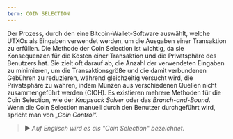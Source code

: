 ```yaml
---
term: COIN SELECTION
---
```


Der Prozess, durch den eine Bitcoin-Wallet-Software auswählt, welche UTXOs als Eingaben verwendet werden, um die Ausgaben einer Transaktion zu erfüllen. Die Methode der Coin Selection ist wichtig, da sie Konsequenzen für die Kosten einer Transaktion und die Privatsphäre des Benutzers hat. Sie zielt oft darauf ab, die Anzahl der verwendeten Eingaben zu minimieren, um die Transaktionsgröße und die damit verbundenen Gebühren zu reduzieren, während gleichzeitig versucht wird, die Privatsphäre zu wahren, indem Münzen aus verschiedenen Quellen nicht zusammengeführt werden (CIOH). Es existieren mehrere Methoden für die Coin Selection, wie der *Knapsack Solver* oder das *Branch-and-Bound*. Wenn die Coin Selection manuell durch den Benutzer durchgeführt wird, spricht man von „*Coin Control*“.

> ► *Auf Englisch wird es als "Coin Selection" bezeichnet.*